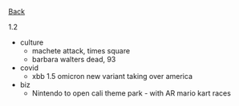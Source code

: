 [Back](index.md)

1.2
- culture
  - machete attack, times square
  - barbara walters dead, 93
- covid
  - xbb 1.5 omicron new variant taking over america
- biz
  - Nintendo to open cali theme park - with AR mario kart races